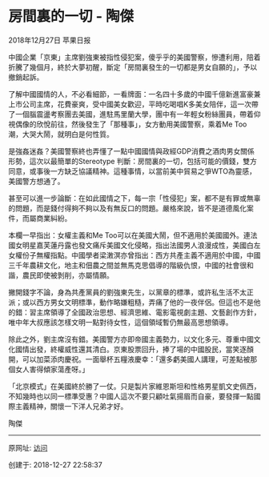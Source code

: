 # 房間裏的一切 - 陶傑

2018年12月27日 苹果日报

中國企業「京東」主席劉強東被指性侵犯案，傻乎乎的美國警察，慘遭利用，陪着折騰了幾個月，終於大夢初醒，斷定「房間裏發生的一切都是男女自願的」，予以撤銷起訴。  

了解中國國情的人，不必看細節，一看牌面：一名四十多歲的中國千億新進富豪兼上市公司主席，花費豪爽，受中國美女歡迎，平時吃喝唱K多美女陪伴，這一次帶了一個腦震盪考察團去美國，進駐馬里蘭大學，團中有一年輕女粉絲團員，帶着仰視偶像的欣悅前往，然後發生了「那種事」，女方動用美國警察，乘着Me Too潮，大哭大鬧，就明白是何性質。  

是強姦迷姦？美國警察終也弄懂了一點中國國情與政經GDP消費之酒肉男女關係形勢，這次以最簡單的Stereotype 判斷：房間裏的一切，包括可能的價錢，雙方同意，或事後一方缺乏協議精神。這種事情，以當前美中貿易之爭WTO為靈感，美國警方想通了。  

甚至可以進一步論斷：在如此國情之下，每一宗「性侵犯」案，都不是有罪或無辜的問題，而是錢付得夠不夠以及有無反口的問題。嚴格來說，皆不是道德風化案件，而屬商業糾紛。  

本欄一早指出：女權主義和Me Too可以在美國大鬧，但不適用於美國國外。連法國女明星嘉芙蓮丹露也發文痛斥美國文化侵略，指出法國男人浪漫成性，美國白左女權份子無權指點。中國學者梁潄溟亦曾指出：西方共產主義不適用於中國，中國三千年農耕文化，地主和佃農之間並無馬克思倡導的階級仇恨，中國的社會很和諧，農民即使被剝削，亦屬情願。  

撇開錢字不論，身為共產黨員的劉強東先生，以黨章的標準，或許私生活不太正派；或以西方男女文明標準，動作略嫌粗糙，弄痛了他的一夜伴侶。但這也不是他的錯：習主席領導了全國政治思想、經濟思維、電影電視劇主題、文藝創作方針，唯中年大叔應該怎樣文明一點對待女性，這個領域暫仍無最高思想領導。  

除此之外，劉主席沒有錯。美國警方亦即帝國主義勢力，以文化多元、尊重中國文化國情出發，終權威性還其清白。京東股票回升，捧了場的中國股民，當笑逐顏開，可以加菜添肉慶祝。一面舉杯五糧液慶幸：「還多虧美國人講理，可差點被那個女人害得傾家蕩產呀。」  

「北京模式」在美國終於勝了一仗。只是製片家維恩斯坦和性格男星凱文史佩西，不知幾時也以同一標準受惠？中國人這次不要只顧吐氣揚眉而自豪，要發揮一點國際主義精神，關懷一下洋人兄弟才好。

陶傑

---------------------------------------------------


原网址: [访问](https://hk.lifestyle.appledaily.com/lifestyle/columnist/%E9%99%B6%E5%82%91/daily/article/20181227/20577344)

创建于: 2018-12-27 22:58:37

